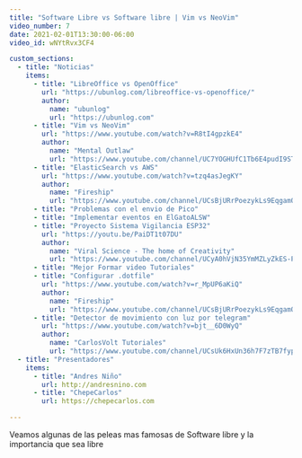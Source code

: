 ```yaml
---
title: "Software Libre vs Software libre | Vim vs NeoVim"
video_number: 7
date: 2021-02-01T13:30:00-06:00
video_id: wNYtRvx3CF4

custom_sections:
  - title: "Noticias"
    items:
      - title: "LibreOffice vs OpenOffice"
        url: "https://ubunlog.com/libreoffice-vs-openoffice/"
        author:
          name: "ubunlog"
          url: "https://ubunlog.com"
      - title: "Vim vs NeoVim"
        url: "https://www.youtube.com/watch?v=R8tI4gpzkE4"
        author:
          name: "Mental Outlaw"
          url: "https://www.youtube.com/channel/UC7YOGHUfC1Tb6E4pudI9STA"
      - title: "ElasticSearch vs AWS"
        url: "https://www.youtube.com/watch?v=tzq4asJegKY"
        author:
          name: "Fireship"
          url: "https://www.youtube.com/channel/UCsBjURrPoezykLs9EqgamOA"
      - title: "Problemas con el envio de Pico"
      - title: "Implementar eventos en ElGatoALSW"
      - title: "Proyecto Sistema Vigilancia ESP32"
        url: "https://youtu.be/PaiDT1t07DU"
        author:
          name: "Viral Science - The home of Creativity"
          url: "https://www.youtube.com/channel/UCyA0hVjN35YmMZLyZkES-Pg"
      - title: "Mejor Formar video Tutoriales"
      - title: "Configurar .dotfile"
        url: "https://www.youtube.com/watch?v=r_MpUP6aKiQ"
        author:
          name: "Fireship"
          url: "https://www.youtube.com/channel/UCsBjURrPoezykLs9EqgamOA"
      - title: "Detector de movimiento con luz por telegram"
        url: "https://www.youtube.com/watch?v=bjt__6D0WyQ"
        author:
          name: "CarlosVolt Tutoriales"
          url: "https://www.youtube.com/channel/UCsUk6HxUn36h7F7zTB7fypA"
  - title: "Presentadores"
    items:
      - title: "Andres Niño"
        url: http://andresnino.com
      - title: "ChepeCarlos"
        url: https://chepecarlos.com

---
```


Veamos algunas de las  peleas mas famosas de Software libre y la importancia que sea libre
